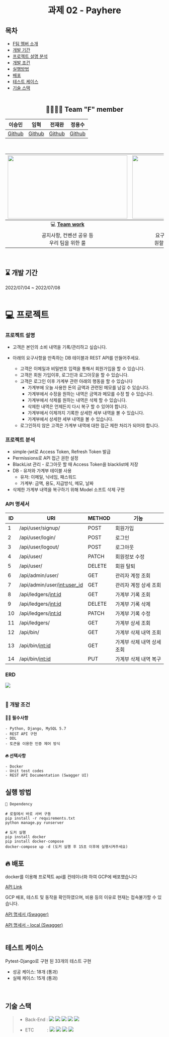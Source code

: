 <div align="center">

  # 과제 02 - Payhere

</div>


## 목차
- [F팀 멤버 소개](#-team-f-member)  
- [개발 기간](#--개발-기간--)  
- [프로젝트 설명 분석](#-프로젝트)
- [개발 조건](#-개발-조건)
- [실행방법](#실행-방법)
- [배포](#-배포)
- [테스트 케이스](#테스트-케이스)  
- [기술 스택](#기술-스택) 
<br><br>
<div align="center">

## 👨‍👨‍👦‍👦 Team "F" member  

|                이승민                 |                 임혁                  |                 전재완                  |                 정용수                 |
| :-----------------------------------: | :-----------------------------------: | :-------------------------------------: | :------------------------------------: |
| [Github](https://github.com/SMin1620) | [Github](https://github.com/Cat-Nile) | [Github](https://github.com/iamjaewhan) | [Github](https://github.com/blueknarr) |

  <br>

| <img height="200" width="380" src="https://retaintechnologies.com/wp-content/uploads/2020/04/Project-Management-Mantenimiento-1.jpg"> | <img height="200" width="330" src="https://encrypted-tbn0.gstatic.com/images?q=tbn:ANd9GcTGElLjafMUhHglmqwh9lRh_sVzOCQyBiPNfQ&usqp=CAU"> |
| :----------------------------------------------------------: | :----------------------------------------------------------: |
| 💻 [**Team work**](https://www.notion.so/Team-F-3f553f413ee14b389da0641d8bb4d99e) | 📒 [**Project page**](https://www.notion.so/21776eb6eb77429b9c9b4e65509c6aa5) |
|        공지사항, 컨벤션 공유 등<br> 우리 팀을 위한 룰        | 요구사항 분석, 정보 공유 및<br> 원할한 프로젝트를 위해 사용  |
 <br>
  </div> 

  <h2> ⌛ 개발 기간  </h2> 
 2022/07/04  ~ 2022/07/08
 <br><br>
  </div> 


# 💻 프로젝트
  ### 프로젝트 설명
  - 고객은 본인의 소비 내역을 기록/관리하고 싶습니다. 
  - 아래의 요구사항을 만족하는 DB 테이블과 REST API를 만들어주세요.

    - 고객은 이메일과 비밀번호 입력을 통해서 회원가입을 할 수 있습니다.
    - 고객은 회원 가입이후, 로그인과 로그아웃을 할 수 있습니다.
    - 고객은 로그인 이후 가계부 관련 아래의 행동을 할 수 있습니다
      - 가계부에 오늘 사용한 돈의 금액과 관련된 메모를 남길 수 있습니다.
      - 가계부에서 수정을 원하는 내역은 금액과 메모를 수정 할 수 있습니다.
      - 가계부에서 삭제를 원하는 내역은 삭제 할 수 있습니다.
      - 삭제한 내역은 언제든지 다시 복구 할 수 있어야 합니다.
      - 가계부에서 이제까지 기록한 상세한 세부 내역을 볼 수 있습니다.
      - 가계부에서 상세한 세부 내역을 볼 수 있습니다.
    - 로그인하지 않은 고객은 가계부 내역에 대한 접근 제한 처리가 되어야 합니다.



  ### 프로젝트 분석

  - simple-jwt로 Access Token, Refresh Token 발급 
  - Permissions로 API 접근 권한 설정
  - BlackList 관리 - 로그아웃 할 때 Access Token을 blacklist에 저장
  - DB - 유저와 가계부 테이블 사용
      - 유저: 이메일, 닉네임, 패스워드
      - 가계부: 금액, 용도, 지급방식, 메모, 날짜
  -  삭제한 가계부 내역을 복구하기 위해 Model 소프트 삭제 구현



### API 명세서

| ID   | URI                           | METHOD | 기능                       |
| ---- | ----------------------------- | ------ | -------------------------- |
| 1    | /api/user/signup/             | POST   | 회원가입                   |
| 2    | /api/user/login/              | POST   | 로그인                     |
| 3    | /api/user/logout/             | POST   | 로그아웃                   |
| 4    | /api/user/                    | PATCH  | 회원정보 수정              |
| 5    | /api/user/                    | DELETE | 회원 탈퇴                  |
| 6    | /api/admin/user/              | GET    | 관리자 계정 조회           |
| 7    | /api/admin/user/<int:user_id> | GET    | 관리자 계정 상세 조회      |
| 8    | /api/ledgers/<int:id>         | GET    | 가계부 기록 조회           |
| 9    | /api/ledgers/<int:id>         | DELETE | 가계부 기록 삭제           |
| 10   | /api/ledgers/<int:id>         | PATCH  | 가계부 기록 수정           |
| 11   | /api/ledgers/                 | GET    | 가계부 상세 조회           |
| 12   | /api/bin/                     | GET    | 가계부 삭제 내역 조회      |
| 13   | /api/bin/<int:id>             | GET    | 가계부 삭제 내역 상세 조회 |
| 14   | /api/bin/<int:id>             | PUT    | 가계부 삭제 내역 복구      |



### ERD

<img src="https://user-images.githubusercontent.com/44389424/178172213-86a37ea0-389d-4f22-8f3d-63e8fc9d79e1.JPG"/>
<br><br>





  ### 🚥 개발 조건 

  #### 🙆‍♂️ 필수사항  
    - Python, Django, MySQL 5.7
    - REST API 구현
    - DDL
    - 토큰을 이용한 인증 제어 방식
  #### 🔥 선택사항
    - Docker
    - Unit test codes  
    - REST API Documentation (Swagger UI)  





## 실행 방법

```
📌 Dependency

# 로컬에서 바로 서버 구동
pip install -r requirements.txt
python manage.py runserver

# 도커 실행
pip install docker
pip install docker-compose
docker-compose up -d (도커 실행 후 15초 이후에 실행시켜주세요)
```





## 🔥 배포

docker를 이용해 프로젝트 api를 컨테이너화 하여 GCP에 배포했습니다  

[API Link](http://32.58.62.114:8000/api/payhere)

GCP 배포, 테스트 및 동작을 확인하였으며, 비용 등의 이유로 현재는 접속불가할 수 있습니다.

[API 명세서 (Swagger)](http://32.58.62.114:8000/api/swagger/)

[API 명세서 - local (Swagger)](http://127.0.0.1:8000/api/swagger/)
<br><br>



## 테스트 케이스

Pytest-Django로 구현 된 33개의 테스트 구현

- 성공 케이스: 18개 (통과)
- 실패 케이스: 15개 (통과)  
<br><br>



## 기술 스택

> - Back-End :  <img src="https://img.shields.io/badge/Python 3.10-3776AB?style=flat&logo=Python&logoColor=white"/>&nbsp;<img src="https://img.shields.io/badge/Django 4.0.4-092E20?style=flat&logo=Django&logoColor=white"/>&nbsp;<img src="https://img.shields.io/badge/Django-DRF 3.13.1-009287?style=flat&logo=Django&logoColor=white"/>&nbsp;<img src="https://img.shields.io/badge/Docker 20.10.14-2496ED?style=flat&logo=docker&logoColor=white"/>&nbsp;<img src="https://img.shields.io/badge/mysql-%2300f.svg?style=for-the-badge&logo=mysql&logoColor=white"/>
>
> - ETC　　　:  <img src="https://img.shields.io/badge/Git-F05032?style=flat-badge&logo=Git&logoColor=white"/>&nbsp;<img src="https://img.shields.io/badge/Github-181717?style=flat-badge&logo=Github&logoColor=white"/>&nbsp;<img src="https://img.shields.io/badge/Swagger-FF6C37?style=flat-badge&logo=Swagger&logoColor=white"/>&nbsp;<img src="https://img.shields.io/badge/GoogleCloud-%234285F4.svg?style=for-the-badge&logo=google-cloud&logoColor=white"/>
